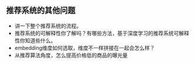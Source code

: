 ## 推荐系统的其他问题

* 讲一下整个推荐系统的流程。
* 推荐系统的可解释性你了解吗？有哪些方法，基于深度学习的推荐系统可解释性你知道些什么。
* embedding维度如何选取，维度不一样拼接在一起会怎么样？
* 从推荐算法角度，怎么提高价格低的商品的曝光量



